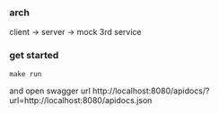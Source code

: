 ### arch
client -> server -> mock 3rd service

### get started

```
make run
```

and open swagger url http://localhost:8080/apidocs/?url=http://localhost:8080/apidocs.json
